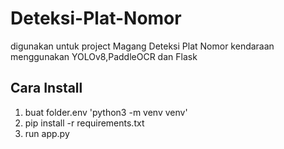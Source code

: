 # Deteksi-Plat-Nomor
digunakan untuk project Magang Deteksi Plat Nomor kendaraan menggunakan YOLOv8,PaddleOCR dan Flask


## Cara Install
1. buat folder.env 'python3 -m venv venv'
2. pip install -r requirements.txt
3. run app.py
